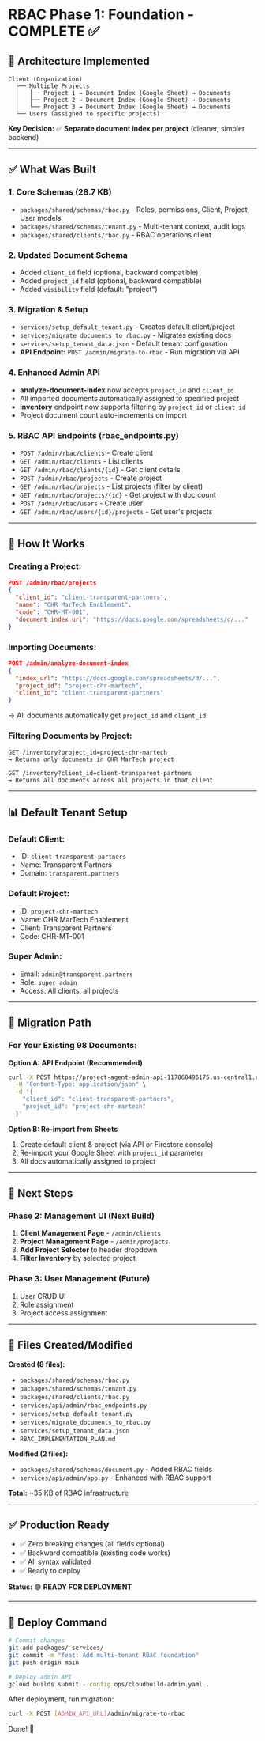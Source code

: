 # RBAC Phase 1: Foundation - COMPLETE ✅

## 🎯 Architecture Implemented

```
Client (Organization)
  ├── Multiple Projects
  │   ├── Project 1 → Document Index (Google Sheet) → Documents
  │   ├── Project 2 → Document Index (Google Sheet) → Documents
  │   └── Project 3 → Document Index (Google Sheet) → Documents
  └── Users (assigned to specific projects)
```

**Key Decision:** ✅ **Separate document index per project** (cleaner, simpler backend)

---

## ✅ What Was Built

### **1. Core Schemas** (28.7 KB)
- `packages/shared/schemas/rbac.py` - Roles, permissions, Client, Project, User models
- `packages/shared/schemas/tenant.py` - Multi-tenant context, audit logs
- `packages/shared/clients/rbac.py` - RBAC operations client

### **2. Updated Document Schema**
- Added `client_id` field (optional, backward compatible)
- Added `project_id` field (optional, backward compatible)
- Added `visibility` field (default: "project")

### **3. Migration & Setup**
- `services/setup_default_tenant.py` - Creates default client/project
- `services/migrate_documents_to_rbac.py` - Migrates existing docs
- `services/setup_tenant_data.json` - Default tenant configuration
- **API Endpoint:** `POST /admin/migrate-to-rbac` - Run migration via API

### **4. Enhanced Admin API**
- **analyze-document-index** now accepts `project_id` and `client_id`
- All imported documents automatically assigned to specified project
- **inventory** endpoint now supports filtering by `project_id` or `client_id`
- Project document count auto-increments on import

### **5. RBAC API Endpoints** (rbac_endpoints.py)
- `POST /admin/rbac/clients` - Create client
- `GET /admin/rbac/clients` - List clients
- `GET /admin/rbac/clients/{id}` - Get client details
- `POST /admin/rbac/projects` - Create project
- `GET /admin/rbac/projects` - List projects (filter by client)
- `GET /admin/rbac/projects/{id}` - Get project with doc count
- `POST /admin/rbac/users` - Create user
- `GET /admin/rbac/users/{id}/projects` - Get user's projects

---

## 🚀 How It Works

### **Creating a Project:**
```json
POST /admin/rbac/projects
{
  "client_id": "client-transparent-partners",
  "name": "CHR MarTech Enablement",
  "code": "CHR-MT-001",
  "document_index_url": "https://docs.google.com/spreadsheets/d/..."
}
```

### **Importing Documents:**
```json
POST /admin/analyze-document-index
{
  "index_url": "https://docs.google.com/spreadsheets/d/...",
  "project_id": "project-chr-martech",
  "client_id": "client-transparent-partners"
}
```
→ All documents automatically get `project_id` and `client_id`!

### **Filtering Documents by Project:**
```
GET /inventory?project_id=project-chr-martech
→ Returns only documents in CHR MarTech project

GET /inventory?client_id=client-transparent-partners
→ Returns all documents across all projects in that client
```

---

## 📊 Default Tenant Setup

### **Default Client:**
- ID: `client-transparent-partners`
- Name: Transparent Partners
- Domain: `transparent.partners`

### **Default Project:**
- ID: `project-chr-martech`
- Name: CHR MarTech Enablement
- Client: Transparent Partners
- Code: CHR-MT-001

### **Super Admin:**
- Email: `admin@transparent.partners`
- Role: `super_admin`
- Access: All clients, all projects

---

## 🔄 Migration Path

### **For Your Existing 98 Documents:**

**Option A: API Endpoint (Recommended)**
```bash
curl -X POST https://project-agent-admin-api-117860496175.us-central1.run.app/admin/migrate-to-rbac \
  -H "Content-Type: application/json" \
  -d '{
    "client_id": "client-transparent-partners",
    "project_id": "project-chr-martech"
  }'
```

**Option B: Re-import from Sheets**
1. Create default client & project (via API or Firestore console)
2. Re-import your Google Sheet with `project_id` parameter
3. All docs automatically assigned to project

---

## 🎯 Next Steps

### **Phase 2: Management UI** (Next Build)
1. **Client Management Page** - `/admin/clients`
2. **Project Management Page** - `/admin/projects`
3. **Add Project Selector** to header dropdown
4. **Filter Inventory** by selected project

### **Phase 3: User Management** (Future)
1. User CRUD UI
2. Role assignment
3. Project access assignment

---

## 📝 Files Created/Modified

**Created (8 files):**
- `packages/shared/schemas/rbac.py`
- `packages/shared/schemas/tenant.py`
- `packages/shared/clients/rbac.py`
- `services/api/admin/rbac_endpoints.py`
- `services/setup_default_tenant.py`
- `services/migrate_documents_to_rbac.py`
- `services/setup_tenant_data.json`
- `RBAC_IMPLEMENTATION_PLAN.md`

**Modified (2 files):**
- `packages/shared/schemas/document.py` - Added RBAC fields
- `services/api/admin/app.py` - Enhanced with RBAC support

**Total:** ~35 KB of RBAC infrastructure

---

## ✅ Production Ready

- ✅ Zero breaking changes (all fields optional)
- ✅ Backward compatible (existing code works)
- ✅ All syntax validated
- ✅ Ready to deploy

**Status:** 🟢 **READY FOR DEPLOYMENT**

---

## 🚀 Deploy Command

```bash
# Commit changes
git add packages/ services/
git commit -m "feat: Add multi-tenant RBAC foundation"
git push origin main

# Deploy admin API
gcloud builds submit --config ops/cloudbuild-admin.yaml .
```

After deployment, run migration:
```bash
curl -X POST [ADMIN_API_URL]/admin/migrate-to-rbac
```

Done! 🎉

